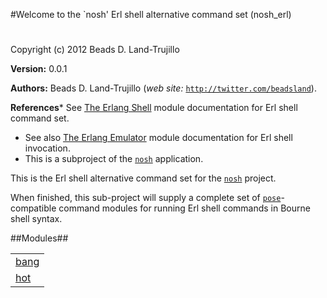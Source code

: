 

#Welcome to the `nosh' Erl shell alternative command set (nosh_erl)#


Copyright (c) 2012 Beads D. Land-Trujillo

__Version:__ 0.0.1

__Authors:__ Beads D. Land-Trujillo (_web site:_ [`http://twitter.com/beadsland`](http://twitter.com/beadsland)).

__References__* See [The
Erlang Shell](http://www.erlang.org/doc/man/shell.html) module documentation for Erl shell command set.
* See also [The
Erlang Emulator](http://www.erlang.org/doc/man/erl.html) module documentation for Erl shell invocation.
* This is a subproject of the
[`nosh`](http://github.com/beadsland/nosh) application.


This is the Erl shell alternative command set for the
[`nosh`](http://github.com/beadsland/nosh) project.
 
When finished, this sub-project will supply a complete set of
[`pose`](http://github.com/beadsland/pose)-compatible
  command modules for running Erl shell commands in Bourne shell syntax.

##Modules##


<table width="100%" border="0" summary="list of modules">
<tr><td><a href="bang.md" class="module">bang</a></td></tr>
<tr><td><a href="hot.md" class="module">hot</a></td></tr></table>

